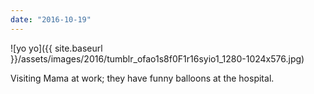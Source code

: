 ```yaml
---
date: "2016-10-19"
---
```


![yo yo]({{ site.baseurl }}/assets/images/2016/tumblr_ofao1s8f0F1r16syio1_1280-1024x576.jpg)

Visiting Mama at work; they have funny balloons at the hospital.
